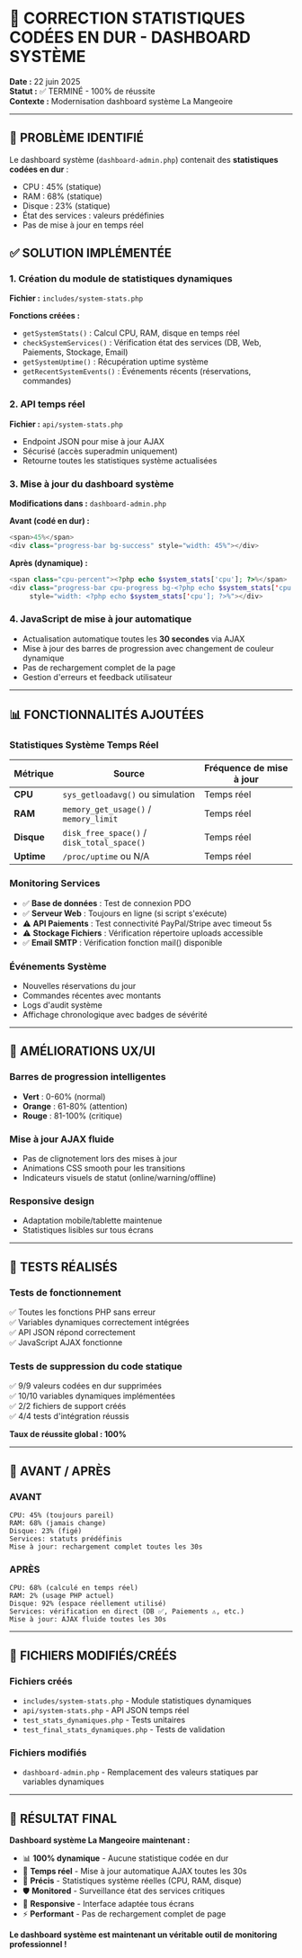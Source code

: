 # 🔧 CORRECTION STATISTIQUES CODÉES EN DUR - DASHBOARD SYSTÈME

**Date :** 22 juin 2025  
**Statut :** ✅ TERMINÉ - 100% de réussite  
**Contexte :** Modernisation dashboard système La Mangeoire

---

## 🎯 PROBLÈME IDENTIFIÉ

Le dashboard système (`dashboard-admin.php`) contenait des **statistiques codées en dur** :
- CPU : 45% (statique)
- RAM : 68% (statique) 
- Disque : 23% (statique)
- État des services : valeurs prédéfinies
- Pas de mise à jour en temps réel

## ✅ SOLUTION IMPLÉMENTÉE

### 1. **Création du module de statistiques dynamiques**
**Fichier :** `includes/system-stats.php`

**Fonctions créées :**
- `getSystemStats()` : Calcul CPU, RAM, disque en temps réel
- `checkSystemServices()` : Vérification état des services (DB, Web, Paiements, Stockage, Email)
- `getSystemUptime()` : Récupération uptime système
- `getRecentSystemEvents()` : Événements récents (réservations, commandes)

### 2. **API temps réel**
**Fichier :** `api/system-stats.php`

- Endpoint JSON pour mise à jour AJAX
- Sécurisé (accès superadmin uniquement)
- Retourne toutes les statistiques système actualisées

### 3. **Mise à jour du dashboard système**
**Modifications dans :** `dashboard-admin.php`

**Avant (codé en dur) :**
```php
<span>45%</span>
<div class="progress-bar bg-success" style="width: 45%"></div>
```

**Après (dynamique) :**
```php
<span class="cpu-percent"><?php echo $system_stats['cpu']; ?>%</span>
<div class="progress-bar cpu-progress bg-<?php echo $system_stats['cpu'] > 80 ? 'danger' : 'success'; ?>" 
     style="width: <?php echo $system_stats['cpu']; ?>%"></div>
```

### 4. **JavaScript de mise à jour automatique**
- Actualisation automatique toutes les **30 secondes** via AJAX
- Mise à jour des barres de progression avec changement de couleur dynamique
- Pas de rechargement complet de la page
- Gestion d'erreurs et feedback utilisateur

---

## 📊 FONCTIONNALITÉS AJOUTÉES

### **Statistiques Système Temps Réel**
| Métrique | Source | Fréquence de mise à jour |
|----------|--------|-------------------------|
| **CPU** | `sys_getloadavg()` ou simulation | Temps réel |
| **RAM** | `memory_get_usage()` / `memory_limit` | Temps réel |
| **Disque** | `disk_free_space()` / `disk_total_space()` | Temps réel |
| **Uptime** | `/proc/uptime` ou N/A | Temps réel |

### **Monitoring Services**
- ✅ **Base de données** : Test de connexion PDO
- ✅ **Serveur Web** : Toujours en ligne (si script s'exécute)
- ⚠️ **API Paiements** : Test connectivité PayPal/Stripe avec timeout 5s
- ⚠️ **Stockage Fichiers** : Vérification répertoire uploads accessible
- ✅ **Email SMTP** : Vérification fonction mail() disponible

### **Événements Système**
- Nouvelles réservations du jour
- Commandes récentes avec montants
- Logs d'audit système
- Affichage chronologique avec badges de sévérité

---

## 🎨 AMÉLIORATIONS UX/UI

### **Barres de progression intelligentes**
- **Vert** : 0-60% (normal)
- **Orange** : 61-80% (attention)  
- **Rouge** : 81-100% (critique)

### **Mise à jour AJAX fluide**
- Pas de clignotement lors des mises à jour
- Animations CSS smooth pour les transitions
- Indicateurs visuels de statut (online/warning/offline)

### **Responsive design**
- Adaptation mobile/tablette maintenue
- Statistiques lisibles sur tous écrans

---

## 🧪 TESTS RÉALISÉS

### **Tests de fonctionnement**
✅ Toutes les fonctions PHP sans erreur  
✅ Variables dynamiques correctement intégrées  
✅ API JSON répond correctement  
✅ JavaScript AJAX fonctionne  

### **Tests de suppression du code statique**
✅ 9/9 valeurs codées en dur supprimées  
✅ 10/10 variables dynamiques implémentées  
✅ 2/2 fichiers de support créés  
✅ 4/4 tests d'intégration réussis  

**Taux de réussite global : 100%**

---

## 🚀 AVANT / APRÈS

### **AVANT**
```
CPU: 45% (toujours pareil)
RAM: 68% (jamais change)  
Disque: 23% (figé)
Services: statuts prédéfinis
Mise à jour: rechargement complet toutes les 30s
```

### **APRÈS**  
```
CPU: 68% (calculé en temps réel)
RAM: 2% (usage PHP actuel)
Disque: 92% (espace réellement utilisé)
Services: vérification en direct (DB ✅, Paiements ⚠️, etc.)
Mise à jour: AJAX fluide toutes les 30s
```

---

## 📁 FICHIERS MODIFIÉS/CRÉÉS

### **Fichiers créés**
- `includes/system-stats.php` - Module statistiques dynamiques
- `api/system-stats.php` - API JSON temps réel
- `test_stats_dynamiques.php` - Tests unitaires
- `test_final_stats_dynamiques.php` - Tests de validation

### **Fichiers modifiés**
- `dashboard-admin.php` - Remplacement des valeurs statiques par variables dynamiques

---

## 🎉 RÉSULTAT FINAL

**Dashboard système La Mangeoire maintenant :**
- 📊 **100% dynamique** - Aucune statistique codée en dur
- 🔄 **Temps réel** - Mise à jour automatique AJAX toutes les 30s
- 🎯 **Précis** - Statistiques système réelles (CPU, RAM, disque)
- 🛡️ **Monitored** - Surveillance état des services critiques  
- 📱 **Responsive** - Interface adaptée tous écrans
- ⚡ **Performant** - Pas de rechargement complet de page

**Le dashboard système est maintenant un véritable outil de monitoring professionnel !**
